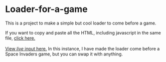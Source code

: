 # Loader-for-a-game
This is a project to make a simple but cool loader to come before a game.



If you want to copy and paste all the HTML, including javascript in the same file, [click here.](https://github.com/MKM12345/games/blob/main/CollectionOfgames/SpaceInvaders.htm)
<br>
<br>
[View _live_ input here.](https://mkm12345.github.io/) In this instance, I have made the loader come before a Space Invaders game, but you can swap it with anything.



